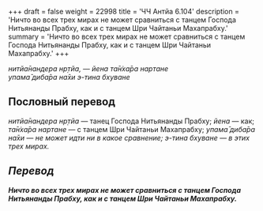 +++
draft = false
weight = 22998
title = 'ЧЧ Антйа 6.104'
description = 'Ничто во всех трех мирах не может сравниться с танцем Господа Нитьянанды Прабху, как и с танцем Шри Чайтаньи Махапрабху.'
summary = 'Ничто во всех трех мирах не может сравниться с танцем Господа Нитьянанды Прабху, как и с танцем Шри Чайтаньи Махапрабху.'
+++

_нитйа̄нандера нр̣тйа,_ — _йена та̄н̇ха̄ра нартане  
упама̄ диба̄ра на̄хи э-тина бхуване_

## Пословный перевод

_нитйа̄нандера_ _нр̣тйа_ — танец Господа Нитьянанды Прабху; _йена_ — как; _та̄н̇ха̄ра_ _нартане_ — с танцем Шри Чайтаньи Махапрабху; _упама̄_ _диба̄ра</em>_ _<em>на̄хи_ — не может идти ни в какое сравнение; _э_\-_тина_ _бхуване_ — в этих трех мирах.

## Перевод

**Ничто во всех трех мирах не может сравниться с танцем Господа Нитьянанды Прабху, как и с танцем Шри Чайтаньи Махапрабху.**
